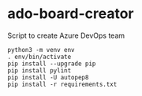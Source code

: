 # ado-board-creator

Script to create Azure DevOps team

```
python3 -m venv env
. env/bin/activate
pip install --upgrade pip
pip install pylint
pip install -U autopep8
pip install -r requirements.txt
```